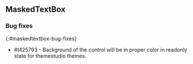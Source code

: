 ## MaskedTextBox

### Bug fixes
{:#maskedtextbox-bug-fixes}

* \#I425793 - Background of the control will be in proper color in readonly state for themestudio themes.